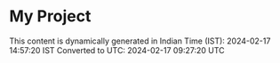 # My Project

This content is dynamically generated in Indian Time (IST): 2024-02-17 14:57:20 IST
Converted to UTC: 2024-02-17 09:27:20 UTC
